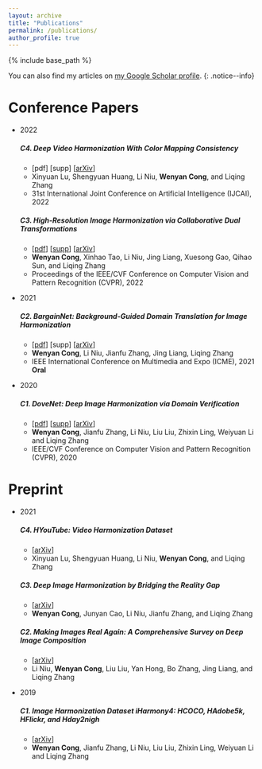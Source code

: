 ```yaml
---
layout: archive
title: "Publications"
permalink: /publications/
author_profile: true
---
```



{% include base_path %}

You can also find my articles on <a href="https://scholar.google.com/citations?user=uQV5aCsAAAAJ&hl=zh-CN">my Google Scholar profile</a>.
{: .notice--info}


Conference Papers
======

* 2022

   ##### C4. Deep Video Harmonization With Color Mapping Consistency
   * [pdf] [supp] [[arXiv](https://arxiv.org/abs/2205.00687)]
   * Xinyuan Lu, Shengyuan Huang, Li Niu, **Wenyan Cong**,  and Liqing Zhang
   * 31st International Joint Conference on Artificial Intelligence (IJCAI), 2022 <br>
   
   ##### C3. High-Resolution Image Harmonization via Collaborative Dual Transformations
   * [[pdf](https://openaccess.thecvf.com/content/CVPR2022/papers/Cong_High-Resolution_Image_Harmonization_via_Collaborative_Dual_Transformations_CVPR_2022_paper.pdf)] [[supp](https://openaccess.thecvf.com/content/CVPR2022/supplemental/Cong_High-Resolution_Image_Harmonization_CVPR_2022_supplemental.pdf)] [[arXiv](http://arxiv.org/abs/2109.06671)]
   * **Wenyan Cong**, Xinhao Tao, Li Niu, Jing Liang, Xuesong Gao, Qihao Sun, and Liqing Zhang
   * Proceedings of the IEEE/CVF Conference on Computer Vision and Pattern Recognition (CVPR), 2022 <br>
   
   
   
* 2021

   ##### C2. BargainNet: Background-Guided Domain Translation for Image Harmonization
   * [[pdf](https://ieeexplore.ieee.org/document/9428394)] [supp] [[arXiv](https://arxiv.org/abs/2009.09169)]
   * **Wenyan Cong**, Li Niu, Jianfu Zhang, Jing Liang, Liqing Zhang
   * IEEE International Conference on Multimedia and Expo (ICME), 2021 **Oral** <br>

     

* 2020

   ##### C1. DoveNet: Deep Image Harmonization via Domain Verification
   * [[pdf](https://openaccess.thecvf.com/content_CVPR_2020/papers/Cong_DoveNet_Deep_Image_Harmonization_via_Domain_Verification_CVPR_2020_paper.pdf)] [[supp](https://openaccess.thecvf.com/content_CVPR_2020/supplemental/Cong_DoveNet_Deep_Image_CVPR_2020_supplemental.pdf)] [[arXiv](http://arxiv.org/abs/1911.13239)]
   * **Wenyan Cong**, Jianfu Zhang, Li Niu, Liu Liu, Zhixin Ling, Weiyuan Li and Liqing Zhang
   * IEEE/CVF Conference on Computer Vision and Pattern Recognition (CVPR), 2020 <br>


Preprint
======

* 2021

   ##### C4. HYouTube: Video Harmonization Dataset
   * [[arXiv](https://arxiv.org/abs/2103.17104)]
   * Xinyuan Lu, Shengyuan Huang, Li Niu, **Wenyan Cong**, and Liqing Zhang <br>
   
   
   ##### C3. Deep Image Harmonization by Bridging the Reality Gap
   * [[arXiv](https://arxiv.org/abs/2103.17104)]
   * **Wenyan Cong**, Junyan Cao, Li Niu, Jianfu Zhang, and Liqing Zhang <br>


   ##### C2. Making Images Real Again: A Comprehensive Survey on Deep Image Composition
   * [[arXiv](https://arxiv.org/abs/2106.14490)]
   * Li Niu, **Wenyan Cong**, Liu Liu, Yan Hong, Bo Zhang, Jing Liang, and Liqing Zhang <br>


* 2019

   ##### C1. Image Harmonization Dataset iHarmony4: HCOCO, HAdobe5k, HFlickr, and Hday2nigh
   * [[arXiv](https://arxiv.org/abs/1908.10526)]
   * **Wenyan Cong**, Jianfu Zhang, Li Niu, Liu Liu, Zhixin Ling, Weiyuan Li and Liqing Zhang <br>

